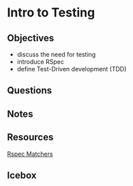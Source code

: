 # Intro to Testing

## Objectives

- discuss the need for testing
- introduce RSpec
- define Test-Driven development (TDD)

## Questions

## Notes

## Resources

[Rspec Matchers](https://relishapp.com/rspec/rspec-expectations/docs/built-in-matchers)

## Icebox